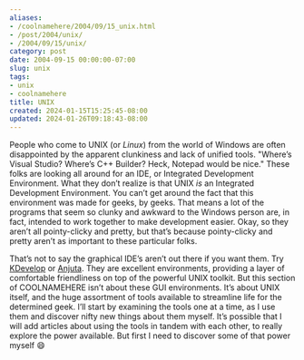 ```yaml
---
aliases:
- /coolnamehere/2004/09/15_unix.html
- /post/2004/unix/
- /2004/09/15/unix/
category: post
date: 2004-09-15 00:00:00-07:00
slug: unix
tags:
- unix
- coolnamehere
title: UNIX
created: 2024-01-15T15:25:45-08:00
updated: 2024-01-26T09:18:43-08:00
---
```


People who come to UNIX (or *Linux*) from the world of Windows are often disappointed by the apparent clunkiness and lack of unified tools. "Where’s Visual Studio? Where’s C++ Builder? Heck, Notepad would be nice." These folks are looking all around for an IDE, or Integrated Development Environment. What they don’t realize is that UNIX *is* an Integrated Development Environment. You can’t get around the fact that this environment was made for geeks, by geeks. That means a lot of the programs that seem so clunky and awkward to the Windows person are, in fact, intended to work together to make development easier. Okay, so they aren’t all pointy-clicky and pretty, but that’s because pointy-clicky and pretty aren’t as important to these particular folks.

That’s not to say the graphical IDE’s aren’t out there if you want them. Try [KDevelop](http://www.kdevelop.org/) or [Anjuta](http://anjuta.org/). They are excellent environments, providing a layer of comfortable friendliness on top of the powerful UNIX toolkit. But this section of COOLNAMEHERE isn’t about these GUI environments. It’s about UNIX itself, and the huge assortment of tools available to streamline life for the determined geek. I’ll start by examining the tools one at a time, as I use them and discover nifty new things about them myself. It’s possible that I will add articles about using the tools in tandem with each other, to really explore the power available. But first I need to discover some of that power myself :smile:
